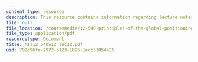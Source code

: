 ```yaml
---
content_type: resource
description: This resource contains information regarding lecture notes.
file: null
file_location: /coursemedia/12-540-principles-of-the-global-positioning-system-spring-2012/792d96fe2972b12318951ecb31054a25_MIT12_540S12_lec22.pdf
file_type: application/pdf
resourcetype: Document
title: MIT12_540S12_lec22.pdf
uid: 792d96fe-2972-b123-1895-1ecb31054a25
---
```

